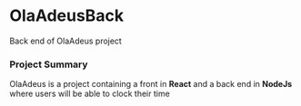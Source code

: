 # OlaAdeusBack

  Back end of OlaAdeus project

### Project Summary
  OlaAdeus is a project containing a front in **React** and a back end in **NodeJs** where users will be able to clock their time
